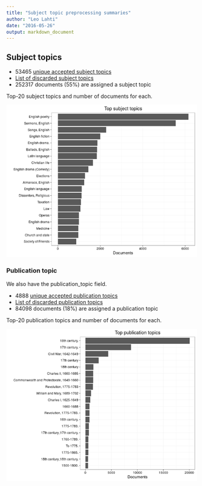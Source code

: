 ```yaml
---
title: "Subject topic preprocessing summaries"
author: "Leo Lahti"
date: "2016-05-26"
output: markdown_document
---
```


## Subject topics



  * 53465 [unique accepted subject topics](output.tables/subject_topic_accepted.csv)
  * [List of discarded subject topics](output.tables/subject_topic_discarded.csv)
  * 252317 documents (55%) are assigned a subject topic 


Top-20 subject topics and number of documents for each.

![plot of chunk summarytopics22](figure/summarytopics22-1.png)

### Publication topic

We also have the publication_topic field.



  * 4888 [unique accepted publication topics](output.tables/publication_topic_accepted.csv)
  * [List of discarded publication topics](output.tables/publication_topic_discarded.csv)
  * 84098 documents (18%) are assigned a publication topic 


Top-20 publication topics and number of documents for each.

![plot of chunk summarytopics223](figure/summarytopics223-1.png)
